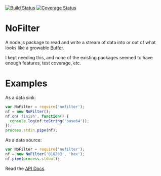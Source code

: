 [![Build Status](https://travis-ci.org/hildjj/nofilter.svg?branch=master)](https://travis-ci.org/hildjj/nofilter)
[![Coverage Status](https://coveralls.io/repos/hildjj/nofilter/badge.svg?branch=master&service=github)](https://coveralls.io/github/hildjj/nofilter?branch=master)

# NoFilter

A node.js package to read and write a stream of data into or out of what looks
like a growable [Buffer](https://nodejs.org/api/buffer.html).

I kept needing this, and none of the existing packages seemed to have enough
features, test coverage, etc.

# Examples

As a data sink:
```javascript
var NoFilter = require('nofilter');
nf = new NoFilter();
nf.on('finish', function() {
  console.log(nf.toString('base64'));
});
process.stdin.pipe(nf);
```

As a data source:
```javascript
var NoFilter = require('nofilter');
nf = new NoFilter('010203', 'hex');
nf.pipe(process.stdout);
```

Read the [API Docs](http://hildjj.github.io/nofilter/).
